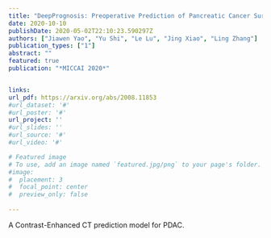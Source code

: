 ```yaml
---
title: "DeepPrognosis: Preoperative Prediction of Pancreatic Cancer Survival and Surgical Margin via Contrast-Enhanced CT Imaging"
date: 2020-10-10
publishDate: 2020-05-02T22:10:23.590297Z
authors: ["Jiawen Yao", "Yu Shi", "Le Lu", "Jing Xiao", "Ling Zhang"]
publication_types: ["1"]
abstract: ""
featured: true
publication: "*MICCAI 2020*"


links:
url_pdf: https://arxiv.org/abs/2008.11853
#url_dataset: '#'
#url_poster: '#'
url_project: ''
#url_slides: ''
#url_source: '#'
#url_video: '#'

# Featured image
# To use, add an image named `featured.jpg/png` to your page's folder. 
#image:
#  placement: 3
#  focal_point: center
#  preview_only: false
  
---
```


A Contrast-Enhanced CT prediction model for PDAC.

